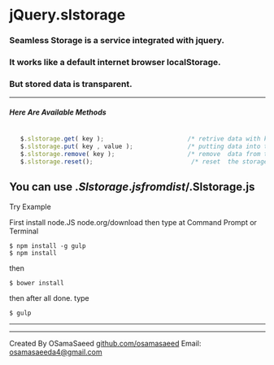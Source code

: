 # jQuery.slstorage
### Seamless Storage is a service integrated with jquery.
### It works like a default internet browser localStorage.
### But stored data is transparent.

---
##### Here Are Available Methods

```javascript

   $.slstorage.get( key ); 			             /* retrive data with key */
   $.slstorage.put( key , value ); 	             /* putting data into the storage with key and value */
   $.slstorage.remove( key ); 		             /* remove  data from the storage the key match with */
   $.slstorage.reset(); 		                  /* reset  the storage */

```

You can use $.Slstorage.js from
dist/$.Slstorage.js
---
Try Example

First install node.JS node.org/download 
then type at Command Prompt or Terminal 
```
$ npm install -g gulp
$ npm install
```
then

```
$ bower install

```
then after all done.
type
```
$ gulp

```
---
---
Created By OSamaSaeed
[github.com/osamasaeed](https://github.com/osamasaeed "OSama Saeed Repos")
Email: osamasaeeda4@gmail.com
